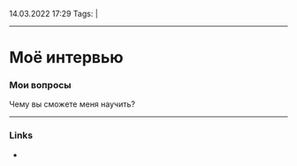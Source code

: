 14.03.2022  17:29
Tags:  |
____

# Моё интервью
### Мои вопросы
Чему вы сможете меня научить?

____ 
### Links
-
